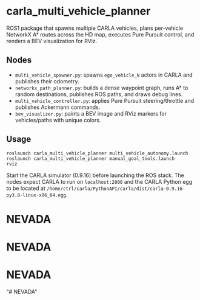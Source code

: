 # carla_multi_vehicle_planner

ROS1 package that spawns multiple CARLA vehicles, plans per-vehicle NetworkX A* routes across the HD map, executes Pure Pursuit control, and renders a BEV visualization for RViz.

## Nodes

- `multi_vehicle_spawner.py`: spawns `ego_vehicle_N` actors in CARLA and publishes their odometry.
- `networkx_path_planner.py`: builds a dense waypoint graph, runs A* to random destinations, publishes ROS paths, and draws debug lines.
- `multi_vehicle_controller.py`: applies Pure Pursuit steering/throttle and publishes Ackermann commands.
- `bev_visualizer.py`: paints a BEV image and RViz markers for vehicles/paths with unique colors.

## Usage

```
roslaunch carla_multi_vehicle_planner multi_vehicle_autonomy.launch
roslaunch carla_multi_vehicle_planner manual_goal_tools.launch
rviz
```

Start the CARLA simulator (0.9.16) before launching the ROS stack. The nodes expect CARLA to run on `localhost:2000` and the CARLA Python egg to be located at `/home/ctrl/carla/PythonAPI/carla/dist/carla-0.9.16-py3.8-linux-x86_64.egg`.
# NEVADA
# NEVADA
# NEVADA
"# NEVADA" 
